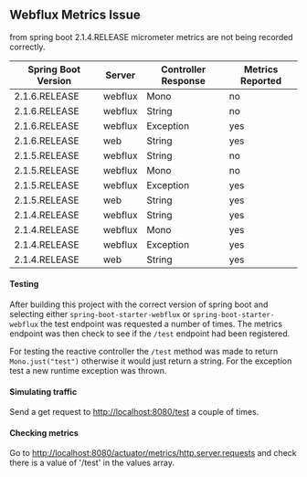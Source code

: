 ## Webflux Metrics Issue

from spring boot 2.1.4.RELEASE micrometer metrics are not being recorded correctly.

|Spring Boot Version | Server  | Controller Response | Metrics Reported |
|--------------------|---------|---------------------|------------------|
|2.1.6.RELEASE       | webflux | Mono                | no               | 
|2.1.6.RELEASE       | webflux | String              | no               | 
|2.1.6.RELEASE       | webflux | Exception           | yes              | 
|2.1.6.RELEASE       | web     | String              | yes              | 
|2.1.5.RELEASE       | webflux | String              | no               | 
|2.1.5.RELEASE       | webflux | Mono                | no               | 
|2.1.5.RELEASE       | webflux | Exception           | yes               | 
|2.1.5.RELEASE       | web     | String              | yes              | 
|2.1.4.RELEASE       | webflux | String              | yes              | 
|2.1.4.RELEASE       | webflux | Mono                | yes              | 
|2.1.4.RELEASE       | webflux | Exception           | yes              | 
|2.1.4.RELEASE       | web     | String              | yes              | 

#### Testing
After building this project with the correct version of spring boot and selecting either `spring-boot-starter-webflux` or `spring-boot-starter-webflux` the test endpoint was requested a number of times.
The metrics endpoint was then check to see if the `/test` endpoint had been registered.

For testing the reactive controller the `/test` method was made to return `Mono.just("test")` otherwise it would just return a string.
For the exception test a new runtime exception was thrown. 

#### Simulating traffic

Send a get request to  <http://localhost:8080/test> a couple of times.

#### Checking metrics

Go to <http://localhost:8080/actuator/metrics/http.server.requests> and check there is a value of '/test' in the values array.

